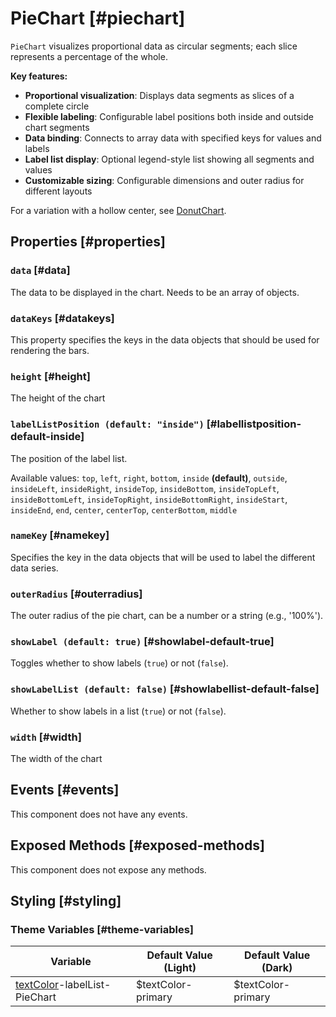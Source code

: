 # PieChart [#piechart]

`PieChart` visualizes proportional data as circular segments; each slice represents a percentage of the whole.

**Key features:**
- **Proportional visualization**: Displays data segments as slices of a complete circle
- **Flexible labeling**: Configurable label positions both inside and outside chart segments
- **Data binding**: Connects to array data with specified keys for values and labels
- **Label list display**: Optional legend-style list showing all segments and values
- **Customizable sizing**: Configurable dimensions and outer radius for different layouts

For a variation with a hollow center, see [DonutChart](/components/DonutChart).

## Properties [#properties]

### `data` [#data]

The data to be displayed in the chart. Needs to be an array of objects.

### `dataKeys` [#datakeys]

This property specifies the keys in the data objects that should be used for rendering the bars.

### `height` [#height]

The height of the chart

### `labelListPosition (default: "inside")` [#labellistposition-default-inside]

The position of the label list.

Available values: `top`, `left`, `right`, `bottom`, `inside` **(default)**, `outside`, `insideLeft`, `insideRight`, `insideTop`, `insideBottom`, `insideTopLeft`, `insideBottomLeft`, `insideTopRight`, `insideBottomRight`, `insideStart`, `insideEnd`, `end`, `center`, `centerTop`, `centerBottom`, `middle`

### `nameKey` [#namekey]

Specifies the key in the data objects that will be used to label the different data series.

### `outerRadius` [#outerradius]

The outer radius of the pie chart, can be a number or a string (e.g., '100%').

### `showLabel (default: true)` [#showlabel-default-true]

Toggles whether to show labels (`true`) or not (`false`).

### `showLabelList (default: false)` [#showlabellist-default-false]

Whether to show labels in a list (`true`) or not (`false`).

### `width` [#width]

The width of the chart

## Events [#events]

This component does not have any events.

## Exposed Methods [#exposed-methods]

This component does not expose any methods.

## Styling [#styling]

### Theme Variables [#theme-variables]

| Variable | Default Value (Light) | Default Value (Dark) |
| --- | --- | --- |
| [textColor](../styles-and-themes/common-units/#color)-labelList-PieChart | $textColor-primary | $textColor-primary |
